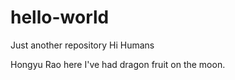 # hello-world
Just another repository
Hi Humans

Hongyu Rao here
I've had dragon fruit on the moon.
